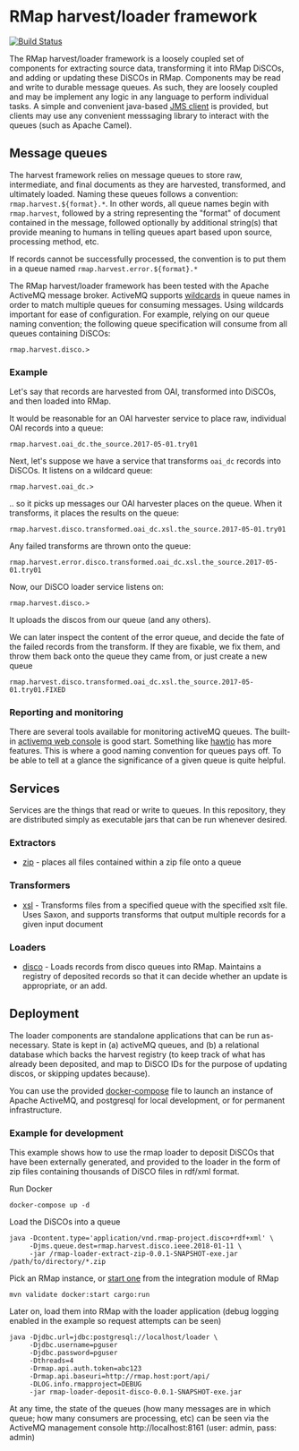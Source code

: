 
# RMap harvest/loader framework

[![Build Status](https://travis-ci.org/rmap-project/rmap-loader.png?branch=master)](https://travis-ci.org/rmap-project/rmap-loader)

The RMap harvest/loader framework is a loosely coupled set of components for extracting source data, transforming it into RMap DiSCOs, and adding or updating these DiSCOs in RMap.  Components may be read and write to durable message queues.  As such, they are loosely coupled and may be implement any logic in any language to perform individual tasks.  A simple and convenient java-based [JMS client](rmap-loader-jms/README.md) is provided, but clients may use any convenient messsaging library to interact with the queues (such as Apache Camel).

## Message queues

The harvest framework relies on message queues to store raw, intermediate, and final documents as they are harvested, transformed, and ultimately loaded.  Naming these queues follows a convention: `rmap.harvest.${format}.*`.  In other words, all queue names begin with `rmap.harvest`, followed by a string representing the "format" of document contained in the message, followed optionally by additional string(s) that provide meaning to humans in telling queues apart based upon source, processing method, etc.

If records cannot be successfully processed, the convention is to put them in a queue named `rmap.harvest.error.${format}.*`

The RMap harvest/loader framework has been tested with the Apache ActiveMQ message broker.  ActiveMQ supports [wildcards](http://activemq.apache.org/wildcards.html) in queue names in order to match multiple queues for consuming messages.  Using wildcards important for ease of configuration.  For example, relying on our queue naming convention; the following queue specification will consume from all queues containing DiSCOs:

    rmap.harvest.disco.>
    
### Example

Let's say that records are harvested from OAI, transformed into DiSCOs, and then loaded into RMap.

It would be reasonable for an OAI harvester service to place raw, individual OAI records into a queue:

    rmap.harvest.oai_dc.the_source.2017-05-01.try01
    
Next, let's suppose we have a service that transforms `oai_dc` records into DiSCOs.  It listens on a wildcard queue:

    rmap.harvest.oai_dc.>
    
.. so it picks up messages our OAI harvester places on the queue.  When it transforms, it places the results on the queue:

    rmap.harvest.disco.transformed.oai_dc.xsl.the_source.2017-05-01.try01
    
Any failed transforms are thrown onto the queue:

    rmap.harvest.error.disco.transformed.oai_dc.xsl.the_source.2017-05-01.try01
    
Now, our DiSCO loader service listens on:

    rmap.harvest.disco.>
    
It uploads the discos from our queue (and any others).

We can later inspect the content of the error queue, and decide the fate of the failed records from the transform.  If they are fixable, we fix them, and throw them back onto the queue they came from, or just create a new queue

    rmap.harvest.disco.transformed.oai_dc.xsl.the_source.2017-05-01.try01.FIXED
    
### Reporting and monitoring

There are several tools available for monitoring activeMQ queues.  The built-in [activemq web console](http://activemq.apache.org/web-console.html) is good start.  Something like [hawtio](http://bennet-schulz.com/2016/07/apache-activemq-and-hawtio.html) has more features.  This is where a good naming convention for queues pays off.  To be able to tell at a glance the significance of a given queue is quite helpful.

## Services

Services are the things that read or write to queues.  In this repository, they are distributed simply as executable jars that can be run whenever desired.  

### Extractors

* [zip](rmap-loader-extract-zip/README.md) - places all files contained within a zip file onto a queue

### Transformers

* [xsl](rmap-loader-transform-xsl/README.md) - Transforms files from a specified queue with the specified xslt file.  Uses Saxon, and supports transforms that output multiple records for a given input document

### Loaders

* [disco](rmap-loader-deposit-disco/README.md) - Loads records from disco queues into RMap.  Maintains a registry of deposited records so that it can decide whether an update is appropriate, or an add.

## Deployment

The loader components are standalone applications that can be run as-necessary.  State is kept in (a) activeMQ queues, and (b) a relational database which backs the harvest registry (to keep track of what has already been deposited, and map to DiSCO IDs for the purpose of updating discos, or skipping updates because).

You can use the provided [docker-compose](docker-compose.yml) file to launch an instance of Apache ActiveMQ, and postgresql for local development, or for permanent infrastructure.

### Example for development
This example shows how to use the rmap loader to deposit DiSCOs that have been externally generated, and provided to the loader in the form of zip files containing thousands of DiSCO files in rdf/xml format.


Run Docker

    docker-compose up -d

Load the DiSCOs into a queue

    java -Dcontent.type='application/vnd.rmap-project.disco+rdf+xml' \
         -Djms.queue.dest=rmap.harvest.disco.ieee.2018-01-11 \
         -jar /rmap-loader-extract-zip-0.0.1-SNAPSHOT-exe.jar /path/to/directory/*.zip

Pick an RMap instance, or [start one](https://github.com/rmap-project/rmap/blob/master/DEVELOPER.md#running-rmap) from the integration module of RMap

    mvn validate docker:start cargo:run

Later on, load them into RMap with the loader application (debug logging enabled in the example so request attempts can be seen)

    java -Djdbc.url=jdbc:postgresql://localhost/loader \
         -Djdbc.username=pguser
         -Djdbc.password=pguser
         -Dthreads=4
         -Drmap.api.auth.token=abc123
         -Drmap.api.baseuri=http://rmap.host:port/api/
         -DLOG.info.rmapproject=DEBUG
         -jar rmap-loader-deposit-disco-0.0.1-SNAPSHOT-exe.jar

At any time, the state of the queues (how many messages are in which queue; how many consumers are processing, etc) can be seen via the ActiveMQ management console http://localhost:8161 (user: admin, pass: admin)
